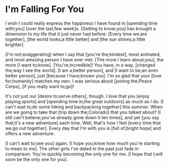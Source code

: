 # I'm Falling For You

I wish I could really express the happiness I have found in [spending time with;you] [over the last;few week]s. [Getting to know;you] has brought a dimension to my life that it just never had before. [Every time we;are together], [the world looks;a little better] and [the sun shines;a little brighter].

[I'm not;exaggerating] when I say that [you're the;kindest], most animated, and most amazing person I have ever met. [The more I learn about;you], the more [I want to;know]. [You're;incredible]! You have, in a way, [changed the;way I see the world]. [I am a;better person], and [I want to be;an even better person], just [because I have;known you]. I'm so glad that your [love for;humanity] matches my own. I was serious about [joining the;Peace Corps], [if you really want to;go]!

It's not just our [desire to;serve others], though. I love that you [enjoy playing;sports] and [spending time in;the great outdoors] as much as I do. [I can't wait to;do some hiking and backpacking together] this summer. When are we going to take that [trip down the;Colorado] that you talked about? [I still can't believe;you've already gone down it ten times], and yet [you say that;it's a new adventure] each time. Well, that's how I feel [every time that we;go out together]. Every day that I'm with you is [full of;bright hope] and offers a new adventure.

[I can't wait to;see you] again. [I hope you;know how much you're starting to mean to me]. The other girls I've dated in the past just fade in comparison. You're quickly becoming the only one for me. [I hope that I;will soon be the only one for you].
